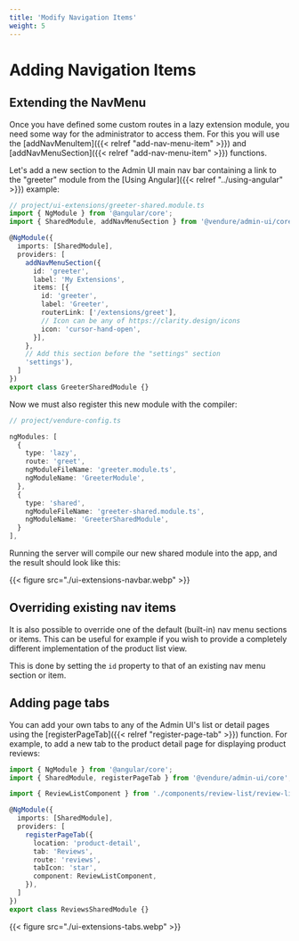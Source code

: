 ```yaml
---
title: 'Modify Navigation Items'
weight: 5
---
```


# Adding Navigation Items

## Extending the NavMenu

Once you have defined some custom routes in a lazy extension module, you need some way for the administrator to access them. For this you will use the [addNavMenuItem]({{< relref "add-nav-menu-item" >}}) and [addNavMenuSection]({{< relref "add-nav-menu-item" >}}) functions.

Let's add a new section to the Admin UI main nav bar containing a link to the "greeter" module from the [Using Angular]({{< relref "../using-angular" >}}) example:

```ts
// project/ui-extensions/greeter-shared.module.ts
import { NgModule } from '@angular/core';
import { SharedModule, addNavMenuSection } from '@vendure/admin-ui/core';

@NgModule({
  imports: [SharedModule],
  providers: [
    addNavMenuSection({
      id: 'greeter',
      label: 'My Extensions',
      items: [{
        id: 'greeter',
        label: 'Greeter',
        routerLink: ['/extensions/greet'],
        // Icon can be any of https://clarity.design/icons
        icon: 'cursor-hand-open',
      }],
    },
    // Add this section before the "settings" section
    'settings'),
  ]
})
export class GreeterSharedModule {}
```

Now we must also register this new module with the compiler:

```ts
// project/vendure-config.ts

ngModules: [
  {
    type: 'lazy',
    route: 'greet',
    ngModuleFileName: 'greeter.module.ts',
    ngModuleName: 'GreeterModule',
  },
  {
    type: 'shared',
    ngModuleFileName: 'greeter-shared.module.ts',
    ngModuleName: 'GreeterSharedModule',
  }
],
```

Running the server will compile our new shared module into the app, and the result should look like this:

{{< figure src="./ui-extensions-navbar.webp" >}}

## Overriding existing nav items

It is also possible to override one of the default (built-in) nav menu sections or items. This can be useful for example if you wish to provide a completely different implementation of the product list view.

This is done by setting the `id` property to that of an existing nav menu section or item.

## Adding page tabs

You can add your own tabs to any of the Admin UI's list or detail pages using the [registerPageTab]({{< relref "register-page-tab" >}}) function. For example, to add a new tab to the product detail page for displaying product reviews:

```ts
import { NgModule } from '@angular/core';
import { SharedModule, registerPageTab } from '@vendure/admin-ui/core';

import { ReviewListComponent } from './components/review-list/review-list.component';

@NgModule({
  imports: [SharedModule],
  providers: [
    registerPageTab({
      location: 'product-detail',
      tab: 'Reviews',
      route: 'reviews',
      tabIcon: 'star',
      component: ReviewListComponent,
    }),
  ]
})
export class ReviewsSharedModule {}
```

{{< figure src="./ui-extensions-tabs.webp" >}}
